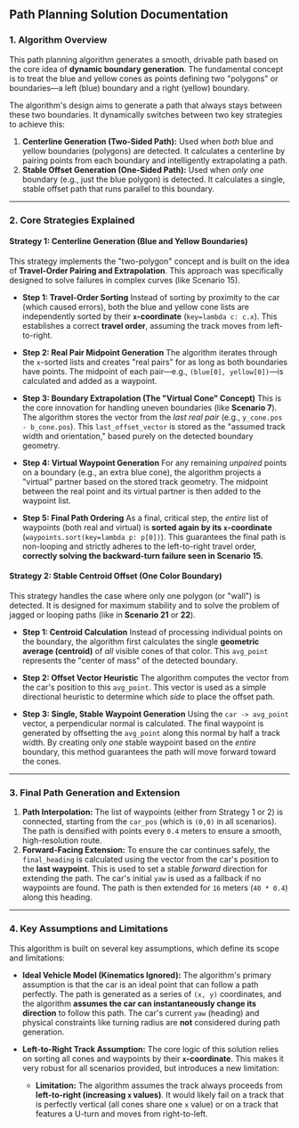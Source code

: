 
## Path Planning Solution Documentation

### 1. Algorithm Overview

This path planning algorithm generates a smooth, drivable path based on the core idea of **dynamic boundary generation**. The fundamental concept is to treat the blue and yellow cones as points defining two "polygons" or boundaries—a left (blue) boundary and a right (yellow) boundary.

The algorithm's design aims to generate a path that always stays between these two boundaries. It dynamically switches between two key strategies to achieve this:

1.  **Centerline Generation (Two-Sided Path):** Used when *both* blue and yellow boundaries (polygons) are detected. It calculates a centerline by pairing points from each boundary and intelligently extrapolating a path.
2.  **Stable Offset Generation (One-Sided Path):** Used when *only one* boundary (e.g., just the blue polygon) is detected. It calculates a single, stable offset path that runs parallel to this boundary.

---

### 2. Core Strategies Explained

#### Strategy 1: Centerline Generation (Blue and Yellow Boundaries)

This strategy implements the "two-polygon" concept and is built on the idea of **Travel-Order Pairing and Extrapolation**. This approach was specifically designed to solve failures in complex curves (like Scenario 15).

* **Step 1: Travel-Order Sorting**
    Instead of sorting by proximity to the car (which caused errors), both the blue and yellow cone lists are independently sorted by their **`x`-coordinate** (`key=lambda c: c.x`). This establishes a correct **travel order**, assuming the track moves from left-to-right.

* **Step 2: Real Pair Midpoint Generation**
    The algorithm iterates through the `x`-sorted lists and creates "real pairs" for as long as both boundaries have points. The midpoint of each pair—e.g., `(blue[0], yellow[0])`—is calculated and added as a waypoint.

* **Step 3: Boundary Extrapolation (The "Virtual Cone" Concept)**
    This is the core innovation for handling uneven boundaries (like **Scenario 7**). The algorithm stores the vector from the *last real pair* (e.g., `y_cone.pos - b_cone.pos`). This `last_offset_vector` is stored as the "assumed track width and orientation," based purely on the detected boundary geometry.

* **Step 4: Virtual Waypoint Generation**
    For any remaining *unpaired* points on a boundary (e.g., an extra blue cone), the algorithm projects a "virtual" partner based on the stored track geometry. The midpoint between the real point and its virtual partner is then added to the waypoint list.

* **Step 5: Final Path Ordering**
    As a final, critical step, the *entire* list of waypoints (both real and virtual) is **sorted again by its `x`-coordinate** (`waypoints.sort(key=lambda p: p[0])`). This guarantees the final path is non-looping and strictly adheres to the left-to-right travel order, **correctly solving the backward-turn failure seen in Scenario 15.**

#### Strategy 2: Stable Centroid Offset (One Color Boundary)

This strategy handles the case where only one polygon (or "wall") is detected. It is designed for maximum stability and to solve the problem of jagged or looping paths (like in **Scenario 21** or **22**).

* **Step 1: Centroid Calculation**
    Instead of processing individual points on the boundary, the algorithm first calculates the single **geometric average (centroid)** of *all* visible cones of that color. This `avg_point` represents the "center of mass" of the detected boundary.

* **Step 2: Offset Vector Heuristic**
    The algorithm computes the vector from the car's position to this `avg_point`. This vector is used as a simple directional heuristic to determine which *side* to place the offset path.

* **Step 3: Single, Stable Waypoint Generation**
    Using the `car -> avg_point` vector, a perpendicular normal is calculated. The final waypoint is generated by offsetting the `avg_point` along this normal by half a track width. By creating only *one* stable waypoint based on the *entire* boundary, this method guarantees the path will move forward toward the cones.

---

### 3. Final Path Generation and Extension

1.  **Path Interpolation:** The list of waypoints (either from Strategy 1 or 2) is connected, starting from the `car_pos` (which is `(0,0)` in all scenarios). The path is densified with points every `0.4` meters to ensure a smooth, high-resolution route.
2.  **Forward-Facing Extension:** To ensure the car continues safely, the `final_heading` is calculated using the vector from the car's position to the **last waypoint**. This is used to set a stable *forward* direction for extending the path. The car's initial `yaw` is used as a fallback if no waypoints are found. The path is then extended for `16` meters (`40 * 0.4`) along this heading.

---

### 4. Key Assumptions and Limitations

This algorithm is built on several key assumptions, which define its scope and limitations:

* **Ideal Vehicle Model (Kinematics Ignored):** The algorithm's primary assumption is that the car is an ideal point that can follow a path perfectly. The path is generated as a series of `(x, y)` coordinates, and the algorithm **assumes the car can instantaneously change its direction** to follow this path. The car's current `yaw` (heading) and physical constraints like turning radius are **not** considered during path generation.

* **Left-to-Right Track Assumption:** The core logic of this solution relies on sorting all cones and waypoints by their **`x`-coordinate**. This makes it very robust for all scenarios provided, but introduces a new limitation:
    * **Limitation:** The algorithm assumes the track always proceeds from **left-to-right (increasing `x` values)**. It would likely fail on a track that is perfectly vertical (all cones share one `x` value) or on a track that features a U-turn and moves from right-to-left.